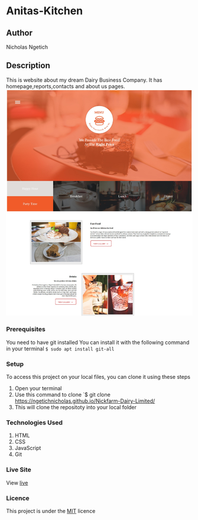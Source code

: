 # Anitas-Kitchen
## Author
Nicholas Ngetich
## Description
This is website about my dream Dairy Business Company. It has homepage,reports,contacts and about us pages.
![alt text](https://github.com/ngetichnicholas/Anitas-Kitchen/blob/master/Anitas-Kitchen.png?raw=true)
### Prerequisites
You need to have git installed
You can install it with the following command in your terminal
`$ sudo apt install git-all`
### Setup
To access this project on your local files, you can clone it using these steps
1. Open your terminal
1. Use this command to clone `$ git clone https://ngetichnicholas.github.io/Nickfarm-Dairy-Limited/
1. This will clone the repositoty into your local folder

### Technologies Used
1. HTML
1. CSS
1. JavaScript
1. Git
### Live Site
View [live](https://ngetichnicholas.github.io/Nickfarm-Dairy-Limited/)
### Licence
This project is under the  [MIT](https://github.com/ngetichnicholas/Anitas-Kitchen/blob/master/LICENSE.md) licence